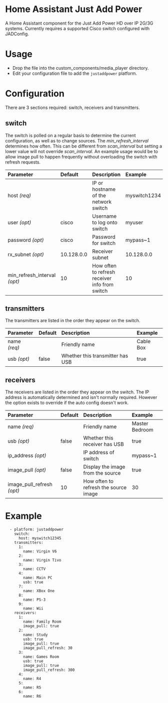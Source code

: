 # Home Assistant Just Add Power
A Home Assistant component for the Just Add Power HD over IP 2G/3G systems.  Currently requires a supported Cisco switch configured with JADConfig.

# Usage
+ Drop the file into the custom_components/media_player directory.
+ Edit your configuration file to add the `justaddpower` platform.

# Configuration
There are 3 sections required: switch, receivers and transmitters.

## switch
The switch is polled on a regular basis to determine the current configuration, as well as to change sources.  The _min_refresh_interval_ determines how often.  This can be different from _scan_interval_ but setting a lower value will not override _scan_interval_.  An example usage would be to allow image pull to happen frequently without overloading the switch with refresh requests.

| Parameter | Default | Description | Example |
|:----------|:--------|:------------|:--------|
| host _(req)_ | | IP or hostname of the network switch | myswitch1234 |
| user _(opt)_ | cisco | Username to log onto switch | myuser |
| password _(opt)_ | cisco | Password for switch | mypass~1 |
| rx_subnet _(opt)_ | 10.128.0.0 | Receiver subnet | 10.128.0.0 |
| min_refresh_interval _(opt)_ | 10 | How often to refresh receiver info from switch | 10 |

## transmitters
The transmitters are listed in the order they appear on the switch.

| Parameter | Default | Description | Example |
|:----------|:--------|:------------|:--------|
| name _(req)_ | | Friendly name | Cable Box |
| usb _(opt)_ | false | Whether this transmitter has USB | true |

## receivers
The receivers are listed in the order they appear on the switch.  The IP address is automatically determined and isn't normally required.  However the option exists to override if the auto config doesn't work.

| Parameter | Default | Description | Example |
|:----------|:--------|:------------|:--------|
| name _(req)_ | | Friendly name | Master Bedroom |
| usb _(opt)_ | false | Whether this receiver has USB | true |
| ip_address _(opt)_ | | IP address of switch | mypass~1 |
| image_pull _(opt)_ | false | Display the image from the source | true |
| image_pull_refresh _(opt)_ | 10 | How often to refresh the source image | 30 |

# Example
```
  - platform: justaddpower
    switch:
      host: myswitch12345
    transmitters:
      1:
        name: Virgin V6
      2:
        name: Virgin Tivo
      3:
        name: CCTV
      4:
        name: Main PC
        usb: true
      7:
        name: XBox One
      8:
        name: PS-3
      9:
        name: Wii
    receivers:
      1:
        name: Family Room
        image_pull: true
      2:
        name: Study
        usb: true
        image_pull: true
        image_pull_refresh: 30
      3:
        name: Games Room
        usb: true
        image_pull: true
        image_pull_refresh: 300
      4:
        name: R4
      5:
        name: R5
      6:
        name: R6
```

